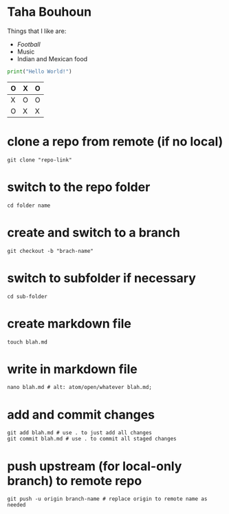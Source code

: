 # Taha Bouhoun
Things that I like are:
- *Football*
- Music
- Indian and Mexican food

```python
print("Hello World!")
```

O | X | O
-- | -- | --
X | O | O
O | X | X


# clone a repo from remote (if no local)
```git clone "repo-link"```

# switch to the repo folder
```cd folder name```

# create and switch to a branch
```git checkout -b "brach-name"```

# switch to subfolder if necessary
```cd sub-folder```

# create markdown file
```touch blah.md```

# write in markdown file
```nano blah.md # alt: atom/open/whatever blah.md;```

# add and commit changes
```
git add blah.md # use . to just add all changes
git commit blah.md # use . to commit all staged changes
```
# push upstream (for local-only branch) to remote repo 
```git push -u origin branch-name # replace origin to remote name as needed```

